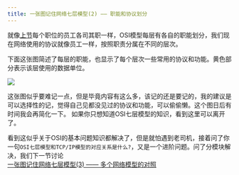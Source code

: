 ```yaml
---
title: 一张图记住网络七层模型(2) —— 职能和协议划分
---
```



就像[上节]()每个职位的员工各司其职一样，OSI模型每层有各自的职能划分，我们现在网络使用的协议就像员工一样，按照职责分属在不同的层次。

<!--more-->

下面这张图简述了每层的职能，也显示了每个层次一些常用的协议和功能。黄色部分表示该层使用的数据单位。

![](http://ofibx667h.bkt.clouddn.com/blog/img/16-11-07-markdown/osi-func.jpg)

这张图似乎要难记一点，但是毕竟内容有这么多，该记的还是要记的，我的建议是可以选择性的记，觉得自己见都没见过的协议和功能，可以偷偷懒。这个图日后有时间我会再简化一下。
如果你只想知道OSI七层模型的知识，看到这里可以离开了。

看到这似乎关于OSI的基本问题知识都解决了，但是就怕遇到老司机，接着问了你一句`OSI七层模型和TCP/IP模型的对应关系是什么?`，又是一个进阶问题。问了分模块解决，我们下一节讨论  
[一张图记住网络七层模型(3) —— 多个网络模型的对照]()




